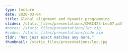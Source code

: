 ```yaml
---
type: lecture
date: 2020-03-04
title: Global alignment and dynamic programming
slides: /static_files/presentations/CMSC423-Lec07.pdf
#notes: /static_files/presentations/lec.zip
#codes: /static_files/presentations/code.zip
tldr: "Not just exact matches any more."
thumbnail: /static_files/presentations/lec.jpg
---
```

